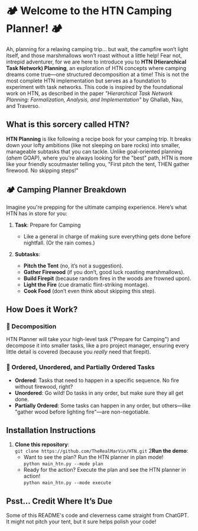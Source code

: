 # 🏕️ Welcome to the HTN Camping Planner! 🏕️

Ah, planning for a relaxing camping trip... but wait, the campfire won’t light itself, and those marshmallows won’t roast without a little help! Fear not, intrepid adventurer, for we are here to introduce you to **HTN (Hierarchical Task Network) Planning**, an exploration of HTN concepts where camping dreams come true—one structured decomposition at a time! This is not the most complete HTN implementation but serves as a foundation to experiment with task networks. This code is inspired by the foundational work on HTN, as described in the paper *"Hierarchical Task Network Planning: Formalization, Analysis, and Implementation"* by Ghallab, Nau, and Traverso.


## What is this sorcery called HTN?

**HTN Planning** is like following a recipe book for your camping trip. It breaks down your lofty ambitions (like not sleeping on bare rocks) into smaller, manageable subtasks that you can tackle. Unlike goal-oriented planning (*ahem* GOAP), where you're always looking for the "best" path, HTN is more like your friendly scoutmaster telling you, "First pitch the tent, THEN gather firewood. No skipping steps!"

## 🏕️ Camping Planner Breakdown

Imagine you're prepping for the ultimate camping experience. Here’s what HTN has in store for you:

1. **Task**: Prepare for Camping
   - Like a general in charge of making sure everything gets done before nightfall. (Or the rain comes.)

2. **Subtasks**:
   - **Pitch the Tent** (no, it’s not a suggestion).
   - **Gather Firewood** (if you don’t, good luck roasting marshmallows).
   - **Build Firepit** (because random fires in the woods are frowned upon).
   - **Light the Fire** (cue dramatic flint-striking montage).
   - **Cook Food** (don’t even think about skipping this step).

## How Does it Work?

### 🌳 Decomposition
HTN Planner will take your high-level task ("Prepare for Camping") and decompose it into smaller tasks, like a pro project manager, ensuring every little detail is covered (because you *really* need that firepit).

### 🚀 Ordered, Unordered, and Partially Ordered Tasks
- **Ordered**: Tasks that need to happen in a specific sequence. No fire without firewood, right?
- **Unordered**: Go wild! Do tasks in any order, but make sure they all get done.
- **Partially Ordered**: Some tasks can happen in any order, but others—like "gather wood before lighting fire"—are non-negotiable.

## Installation Instructions

1. **Clone this repository**:  
   `git clone https://github.com/TheRealMarVin/HTN.git`
2**Run the demo**:
   - Want to see the plan? Run the HTN planner in plan mode!  
     `python main_htn.py --mode plan`
   - Ready for the action? Execute the plan and see the HTN planner in action!  
     `python main_htn.py --mode execute`

## Psst... Credit Where It’s Due
Some of this README's code and cleverness came straight from ChatGPT. It might not pitch your tent, but it sure helps polish your code!
